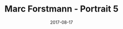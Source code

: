 ---
image_path: Marc-Forstmann_5.jpg
title: Marc Forstmann - Portrait 5
description: Portait 5
date: 2017-08-17
category: marc
thumbnail: marc-forstmann_5-thumb.jpeg
---